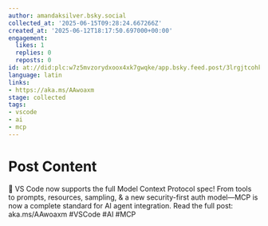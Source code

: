 ```yaml
---
author: amandaksilver.bsky.social
collected_at: '2025-06-15T09:28:24.667266Z'
created_at: '2025-06-12T18:17:50.697000+00:00'
engagement:
  likes: 1
  replies: 0
  reposts: 0
id: at://did:plc:w7z5mvzorydxoox4xk7gwqke/app.bsky.feed.post/3lrgjtcohkk2c
language: latin
links:
- https://aka.ms/AAwoaxm
stage: collected
tags:
- vscode
- ai
- mcp
---
```


# Post Content

🚀 VS Code now supports the full Model Context Protocol spec! From tools to prompts, resources, sampling, & a new security-first auth model—MCP is now a complete standard for AI agent integration. Read the full post: aka.ms/AAwoaxm  #VSCode #AI #MCP